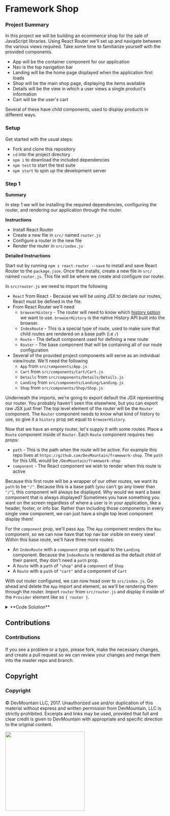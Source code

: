 # Framework Shop

### Project Summary

In this project we will be building an ecommerce shop for the sale of JavaScript libraries. Using React Router we'll set up and navigate between the various views required. Take some time to familiarize yourself with the provided components. 

* App will be the container component for our application
* Nav is the top navigation bar
* Landing will be the home page displayed when the application first loads
* Shop will be the main shop page, displaying the items available
* Details will be the view in which a user views a single product's information
* Cart will be the user's cart

Several of these have child components, used to display products in different ways.

### Setup

Get started with the usual steps: 

* Fork and clone this repository
* `cd` into the project directory
* `npm i` to download the included dependencies
* `npm test` to start the test suite
* `npm start` to spin up the development server

### Step 1

**Summary**

In step 1 we will be installing the required dependencies, configuring the router, and rendering our application through the router.

**Instructions**

* Install React Router
* Create a new file in `src/` named `router.js`
* Configure a router in the new file
* Render the router in `src/index.js`

**Detailed Instructions**

Start out by running `npm i react-router --save` to install and save React Router to the `package.json`.  Once that installs, create a new file in `src/` named `router.js`. This file will be where we create and configure our router.

In `src/router.js` we need to import the following

* `React` from React - Because we will be using JSX to declare our routes, React must be defined in the file.
* From React Router we'll need
	* `browserHistory` - The router will need to know which [history option](https://github.com/ReactTraining/react-router/blob/master/docs/guides/Histories.md) we want to use. `browserHistory` is the native History API built into the browser.
	* `IndexRoute` - This is a special type of route, used to make sure that child routes are rendered on a base path (i.e `/`)
	* `Route` - The default component used for defining a new route
	* `Router` - The base component that will be containing all of our route configuration
* Several of the provided project components will serve as an individual view/route. We'll need the following
	* `App` from `src/components/App.js`
	* `Cart` from `src/components/Cart/Cart.js`
	* `Details` from `src/components/Details/Details.js`
	* `Landing` from `src/components/Landing/Landing.js`
	* `Shop` from `src/components/Shop/Shop.js`

Underneath the imports, we're going to export default the JSX representing our router. You probably haven't seen this elsewhere, but you can export raw JSX just fine! The top level element of the router will be the `Router` component. The `Router` component needs to know what kind of history to use, so give it a `history` prop set equal to `browserHistory`.

Now that we have an empty router, let's supply it with some routes. Place a `Route` component inside of `Router`. Each `Route` component requires two props:

* `path` - This is the path when the route will be active. For example this repo lives at `https://github.com/DevMountain/framework-shop`. The `path` for this URL would be `/DevMountain/framework-shop`
* `component` - The React component we wish to render when this route is active

Because this first route will be a wrapper of our other routes, we want its `path` to be `"/"`. Because this is a base path (you can't go any lower than `"/"`), this component will always be displayed. Why would we want a base component that is always displayed? Sometimes you have something you want on the screen regardless of where a user is in your application, like a header, footer, or info bar. Rather than including those components in every single view component, we can just have a single top level component display them!

For the `component` prop, we'll pass `App`. The `App` component renders the `Nav` component, so we can now have that top nav bar visible on every view! Within this base route, we'll have three more routes:

* An `IndexRoute` with a `component` prop set equal to the `Landing` component. Because the `IndexRoute` is rendered as the default child of their parent, they don't need a `path` prop.
* A `Route` with a `path` of `"shop"` and a `component` of `Shop`
* A `Route` with a `path` of `"cart"` and a component of `Cart`

With out router configured, we can now head over to `src/index.js`. Go ahead and delete the `App` import and element, as we'll be rendering them through the router. Import `router` from `src/router.js` and display it inside of the `Provider` element like so `{ router }`.

<details>

<summary>**Code Solution**</summary>

<details>

<summary>`src/router.js`</summary>

```jsx

```

</details>

<details>

<summary>`src/index.js`</summary>

```jsx

```

</details>


</details>

## Contributions

### Contributions

#### 
 
If you see a problem or a typo, please fork, make the necessary changes, and create a pull request so we can review your changes and merge them into the master repo and branch.

## Copyright

### Copyright

#### 

© DevMountain LLC, 2017. Unauthorized use and/or duplication of this material without express and written permission from DevMountain, LLC is strictly prohibited. Excerpts and links may be used, provided that full and clear credit is given to DevMountain with appropriate and specific direction to the original content.

<img src="https://devmounta.in/img/logowhiteblue.png" width="250">

